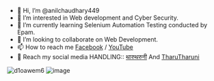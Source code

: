 - 👋 Hi, I’m @anilchaudhary449
- 👀 I’m interested in Web development and Cyber Security.
- 🌱 I’m currently learning Selenium Automation Testing conducted by Epam.
- 💞️ I’m looking to collaborate on Web Development.
- 📫 How to reach me [Facebook](www.facebook.com/@HeyHumanBeing) / [YouTube](www.youtube.com/@thevloggeranil)
- 🔗 Reach my social media HANDLING:: [थारुथरुनी](https://www.facebook.com/followtharutharuni/) And [TharuTharuni](https://www.youtube.com/@tharu___tharuni)

<!---
anilchaudhary449/anilchaudhary449 is a ✨ special ✨ repository because its `README.md` (this file) appears on your GitHub profile.
You can click the Preview link to take a look at your changes.
--->
![d1oawem6](https://user-images.githubusercontent.com/87251166/235371285-eb45aaf3-999a-4a3b-9077-b61b46a779d7.png)  ![image](https://user-images.githubusercontent.com/87251166/235371230-fc0970d2-55df-4ec6-8c87-cb5dc6a9a167.png)


